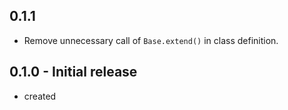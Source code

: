 ## 0.1.1
- Remove unnecessary call of `Base.extend()` in class definition.

## 0.1.0 - Initial release
- created
